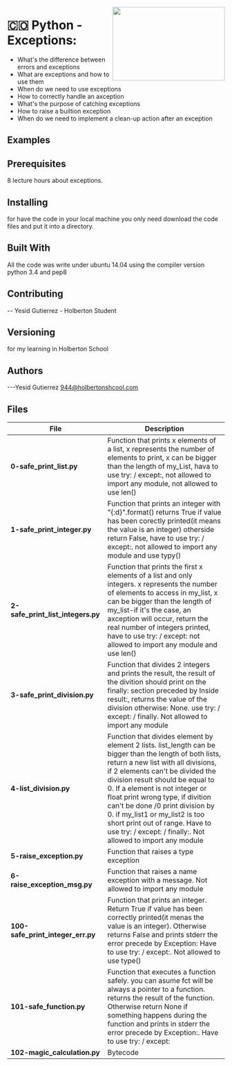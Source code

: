 <p>
<img width="260" height="170" src="https://davidjohncoleman.com/wp-djc/wp-content/uploads/2017/06/HBTN-Borderless-CMYK-Logo-Vertical-Color-Black@1200ppi-300x236.png" align="right" >
</p>





# :colombia: Python - Exceptions:                                               
- What's the difference between errors and exceptions                           
- What are exceptions and how to use them                                       
- When do we need to use exceptions                                             
- How to correctly handle an axception                                          
- What's the purpose of catching exceptions                                     
- How to raise a builtion exception                                             
- When do we need to implement a clean-up action after an exception             
## Examples                                                                     

## Prerequisites
8 lecture hours about exceptions.                                               
## Installing

for have the code in your local machine you only need download the code files and put it into a directory.
## Built With

All the code was write under ubuntu 14.04 using the compiler version            
python 3.4 and pep8                                                             

## Contributing

-- Yesid Gutierrez - Holberton Student                                          

## Versioning
for my learning in Holberton School

## Authors

---Yesid Gutierrez  944@holbertonshcool.com                                    
                                                                               
## Files

|             File               |             Description                  |
|--------------------------------| ---------------------------------------- |
|    **0-safe_print_list.py**    | Function that prints x elements of a list, x represents the number of elements to print, x can be bigger than the length of my_List, hava to use try: / except:, not allowed to import any module, not allowed to use len()|
|    **1-safe_print_integer.py** | Function that prints an integer with "{:d}".format() returns True if value has been corectly printed(it means the value is an integer) otherside return False, have to use try: / except:. not allowed to import any module and use typy()|
|**2-safe_print_list_integers.py**| Function that prints the first x elements of a list and only integers. x represents the number of elements to access in my_list, x can be bigger than the length of my_list-if it's the case, an axception will occur, return the real number of integers printed, have to use try: / except: not allowed to import any module and use len()
|**3-safe_print_division.py**| Function that divides 2 integers and prints the result, the result of the divition should print on the finally: section preceded by Inside result:, returns the value of the division otherwise: None. use try: / except: / finally. Not allowed to import any module|
|  **4-list_division.py**| Function that divides element by element 2 lists. list_length can be bigger than the length of both lists, return a new list with all divisions, if 2 elements can't be divided the division result should be equal to 0. If a element is not integer or float print wrong type, if divition can't be done /0 print division by 0. if my_list1 or my_list2 is too short print out of range. Have to use try: / except: / finally:. Not allowed to import any module|
|  **5-raise_exception.py**| Function that raises a type exception|
| **6-raise_exception_msg.py**| Function that raises a name exception with a message. Not allowed to import any module|
| **100-safe_print_integer_err.py**| Function that prints an integer. Return True if value has been correctly printed(it menas the value is an integer). Otherwise returns False and prints stderr the error precede by Exception: Have to use try: / except:. Not allowed to use type()|
|  **101-safe_function.py**| Function that executes a function safely. you can asume fct will be always a pointer to a function. returns the result of the function. Otherwise return None if something happens during the function and prints in stderr the error precede by Exception:. Have to use try: / except:|
|  **102-magic_calculation.py**| Bytecode|